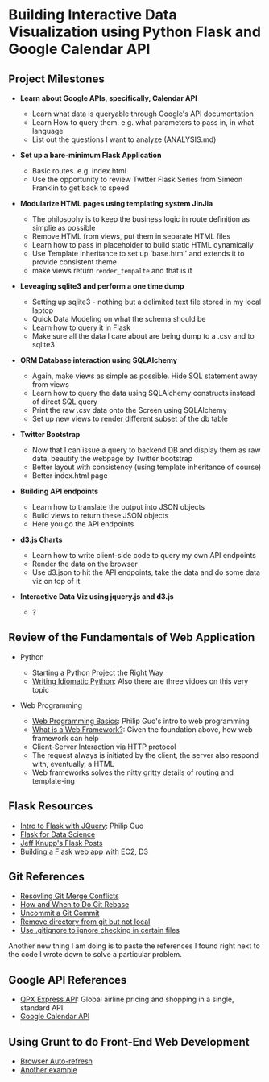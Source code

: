 # Building Interactive Data Visualization using Python Flask and Google Calendar API

## Project Milestones

* **Learn about Google APIs, specifically, Calendar API**
    * Learn what data is queryable through Google's API documentation
    * Learn How to query them. e.g. what parameters to pass in, in what language
    * List out the questions I want to analyze (ANALYSIS.md)

* **Set up a bare-minimum Flask Application**
    * Basic routes. e.g. index.html
    * Use the opportunity to review Twitter Flask Series from Simeon Franklin to get back to speed

* **Modularize HTML pages using templating system JinJia**
    * The philosophy is to keep the business logic in route definition as simplie as possible
    * Remove HTML from views, put them in separate HTML files
    * Learn how to pass in placeholder to build static HTML dynamically
    * Use Template inheritance to set up 'base.html' and extends it to provide consistent theme
    * make views return `render_tempalte` and that is it

* **Leveaging sqlite3 and perform a one time dump**
    * Setting up sqlite3 - nothing but a delimited text file stored in my local laptop
    * Quick Data Modeling on what the schema should be
    * Learn how to query it in Flask
    * Make sure all the data I care about are being dump to a .csv and to sqlite3

* **ORM Database interaction using SQLAlchemy**
    * Again, make views as simple as possible. Hide SQL statement away from views
    * Learn how to query the data using SQLAlchemy constructs instead of direct SQL query
    * Print the raw .csv data onto the Screen using SQLAlchemy
    * Set up new views to render different subset of the db table

* **Twitter Bootstrap**
    * Now that I can issue a query to backend DB and display them as raw data, beautify the webpage by Twitter bootstrap
    * Better layout with consistency (using template inheritance of course)
    * Better index.html page

* **Building API endpoints**
    * Learn how to translate the output into JSON objects
    * Build views to return these JSON objects
    * Here you go the API endpoints

* **d3.js Charts**
    * Learn how to write client-side code to query my own API endpoints
    * Render the data on the browser
    * Use d3.json to hit the API endpoints, take the data and do some data viz on top of it

* **Interactive Data Viz using jquery.js and d3.js**
    * ?

## Review of the Fundamentals of Web Application
* Python
    * [Starting a Python Project the Right Way]
    * [Writing Idiomatic Python]: Also there are three vidoes on this very topic

* Web Programming
    * [Web Programming Basics]: Philip Guo's intro to web programming
    * [What is a Web Framework?]: Given the foundation above, how web framework can help
    * Client-Server Interaction via HTTP protocol
    * The request always is initiated by the client, the server also respond with, eventually, a HTML
    * Web frameworks solves the nitty gritty details of routing and template-ing

## Flask Resources
* [Intro to Flask with JQuery]: Philip Guo
* [Flask for Data Science]
* [Jeff Knupp's Flask Posts]
* [Building a Flask web app with EC2, D3]

## Git References
* [Resovling Git Merge Conflicts]
* [How and When to Do Git Rebase]
* [Uncommit a Git Commit]
* [Remove directory from git but not local]
* [Use .gitignore to ignore checking in certain files]

Another new thing I am doing is to paste the references I found right next to the code I wrote down to solve a particular problem. 

## Google API References
* [QPX Express API]: Global airline pricing and shopping in a single, standard API.
* [Google Calendar API]

## Using Grunt to do Front-End Web Development
* [Browser Auto-refresh]
* [Another example]

[question]: https://www.quora.com/As-a-data-scientist-what-are-the-things-that-I-can-learn-from-full-stack-developers-so-that-I-can-build-interesting-web-applications-for-data-science

[Starting a Python Project the Right Way]: http://www.jeffknupp.com/blog/2014/02/04/starting-a-python-project-the-right-way/
[Writing Idiomatic Python]: https://speakerdeck.com/nycpython/writing-idiomatic-python-jeff-knupp
[Web Programming Basics]: http://www.pgbovine.net/teaching-web-programming.htm
[What is a Web Framework?]: http://www.jeffknupp.com/blog/2014/03/03/what-is-a-web-framework/
[Intro to Flask with JQuery]: http://www.pgbovine.net/flask-python-tutorial.htm
[Flask for Data Science]: http://www.datacommunitydc.org/blog/2014/02/flask-mega-meta-tutorial-data-scientists
[Jeff Knupp's Flask Posts]: http://www.jeffknupp.com/blog/categories/flask/
[Building a Flask web app with EC2, D3]: http://www.datasciencebytes.com/bytes/2015/03/07/a-d3js-plot-powered-by-a-sql-database/

[Resovling Git Merge Conflicts]: https://help.github.com/articles/resolving-a-merge-conflict-from-the-command-line/
[How and When to Do Git Rebase]: https://www.atlassian.com/git/tutorials/rewriting-history/git-rebase/
[Uncommit a Git Commit]: http://stackoverflow.com/questions/2845731/how-to-uncommit-my-last-commit-in-git
[Remove directory from git but not local]: http://stackoverflow.com/questions/6313126/how-to-remove-a-directory-in-my-github-repository
[Use .gitignore to ignore checking in certain files]:https://help.github.com/articles/ignoring-files/

[QPX Express API]: https://developers.google.com/qpx-express/
[Google Calendar API]: https://developers.google.com/google-apps/calendar/

[Browser Auto-refresh]: http://stackoverflow.com/questions/21913363/why-isnt-grunt-contrib-watch-livereload-working
[Another example]: http://justinklemm.com/grunt-watch-livereload-javascript-less-sass-compilation/